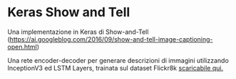 # Keras Show and Tell

Una implementazione in Keras di Show-and-Tell (https://ai.googleblog.com/2016/09/show-and-tell-image-captioning-open.html)

Una rete encoder-decoder per generare descrizioni di immagini utilizzando InceptionV3 ed LSTM Layers, trainata sul dataset Flickr8k [scaricabile qui.](https://forms.illinois.edu/sec/1713398)

